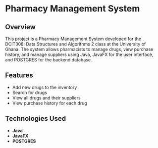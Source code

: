 # Pharmacy Management System

## Overview

This project is a Pharmacy Management System developed for the DCIT308: Data Structures and Algorithms 2 class at the University of Ghana. The system allows pharmacists to manage drugs, view purchase history, and manage suppliers using Java, JavaFX for the user interface, and POSTGRES for the backend database.

## Features

- Add new drugs to the inventory
- Search for drugs
- View all drugs and their suppliers
- View purchase history for each drug

## Technologies Used

- **Java**
- **JavaFX**
- **POSTGRES**
